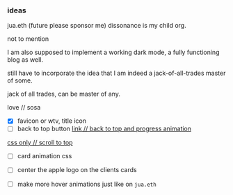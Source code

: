 ### ideas

jua.eth (future please sponsor me)
dissonance is my child org.

not to mention

I am also supposed to implement a working dark mode, a fully functioning blog as well.


still have to incorporate the idea that I am indeed a jack-of-all-trades master of some.

jack of all trades, can be master of any.

love // sosa

- [x] favicon or wtv, title icon
- [ ] back to top button [link // back to top and progress animation](https://www.freecodecamp.org/news/back-to-top-button-and-page-progressbar-with-html-css-and-js/)

[css only // scroll to top](https://dev.to/jackherizsmith/making-a-back-to-top-button-without-javascript-2ej6)


- [ ] card animation css
- [ ] center the apple logo on the clients cards
- [ ] make more hover animations just like on `jua.eth`

